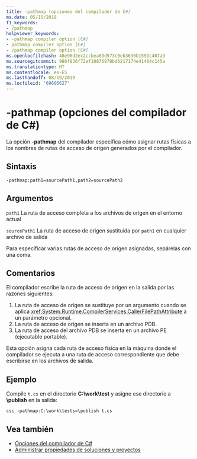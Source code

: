 ```yaml
---
title: -pathmap (opciones del compilador de C#)
ms.date: 05/16/2018
f1_keywords:
- /pathmap
helpviewer_keywords:
- -pathmap compiler option [C#]
- pathmap compiler option [C#]
- /pathmap compiler option [C#]
ms.openlocfilehash: 48e96d2ec2ccbea83d573c0eb3630b1591c407a9
ms.sourcegitcommit: 986f836f72ef10876878bd6217174e41464c145a
ms.translationtype: HT
ms.contentlocale: es-ES
ms.lasthandoff: 08/19/2019
ms.locfileid: "69606627"
---
```

# <a name="-pathmap-c-compiler-options"></a>-pathmap (opciones del compilador de C#)

La opción **-pathmap** del compilador especifica cómo asignar rutas físicas a los nombres de rutas de acceso de origen generados por el compilador.

## <a name="syntax"></a>Sintaxis

```console
-pathmap:path1=sourcePath1,path2=sourcePath2
```

## <a name="arguments"></a>Argumentos

 `path1` La ruta de acceso completa a los archivos de origen en el entorno actual

 `sourcePath1` La ruta de acceso de origen sustituida por `path1` en cualquier archivo de salida

Para especificar varias rutas de acceso de origen asignadas, sepárelas con una coma.

## <a name="remarks"></a>Comentarios

El compilador escribe la ruta de acceso de origen en la salida por las razones siguientes:

1. La ruta de acceso de origen se sustituye por un argumento cuando se aplica <xref:System.Runtime.CompilerServices.CallerFilePathAttribute> a un parámetro opcional.
1. La ruta de acceso de origen se inserta en un archivo PDB.
1. La ruta de acceso del archivo PDB se inserta en un archivo PE (ejecutable portable).

Esta opción asigna cada ruta de acceso física en la máquina donde el compilador se ejecuta a una ruta de acceso correspondiente que debe escribirse en los archivos de salida.

## <a name="example"></a>Ejemplo

Compile `t.cs` en el directorio **C:\\work\\test** y asigne ese directorio a **\publish** en la salida:

```console
csc -pathmap:C:\work\tests=\publish t.cs
```

## <a name="see-also"></a>Vea también

- [Opciones del compilador de C#](./index.md)
- [Administrar propiedades de soluciones y proyectos](/visualstudio/ide/managing-project-and-solution-properties)
